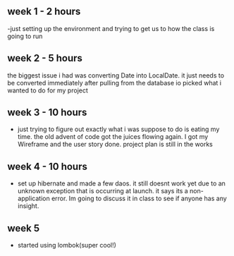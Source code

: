 week 1 - 2 hours
-
-just setting up the environment and trying to get us to how the class is going to run

week 2 - 5 hours 
-
the biggest issue i had was converting Date into LocalDate. it just needs to be converted immediately after pulling from the database
io picked what i wanted to do for my project

week 3 - 10 hours 
-
- just trying to figure out exactly what i was suppose to do is eating my time. the old advent of code got the juices flowing again.
I got my Wireframe and the user story done. project plan is still in the works 

week 4 - 10 hours
- 
- set up hibernate and made a few daos. it still doesnt work yet due to an unknown exception that is occurring at launch. it says its a non-application error. Im going to discuss it in class to see if anyone has any insight.

week 5 
-
- started using lombok(super cool!)